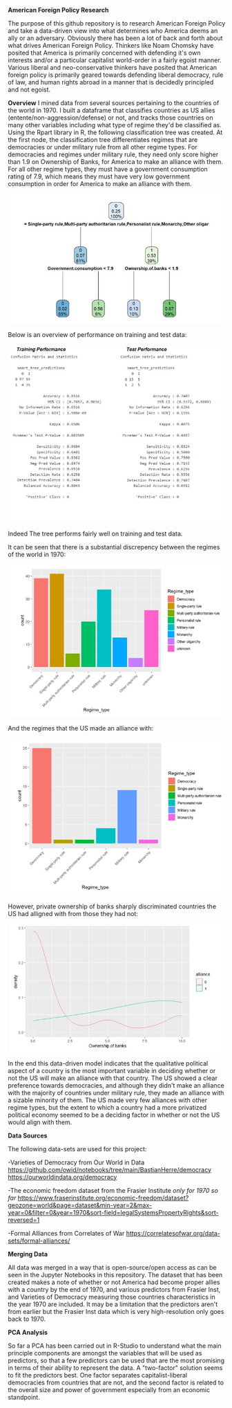 **American Foreign Policy Research**

The purpose of this github repository is to research American Foreign Policy and take a data-driven view into what determines who America deems an ally or an adversary. Obviously there has been a lot of back and forth about what drives American Foreign Policy. Thinkers like Noam Chomsky have posited that America is primarily concerned with defending it's own interests and/or a particular capitalist world-order in a fairly egoist manner. Various liberal and neo-conservative thinkers have posited that American foreign policy is primarily geared towards defending liberal democracy, rule of law, and human rights abroad in a manner that is decidedly principled and not egoist. 

**Overview**
I mined data from several sources pertaining to the countries of the world in 1970. I built a dataframe that classifies countries as US allies (entente/non-aggression/defense) or not, and tracks those countries on many other variables including what type of regime they'd be classified as. Using the Rpart library in R, the following classification tree was created. At the first node, the classification tree differentiates regimes that are democracies or under military rule from all other regime types. For democracies and regimes under military rule, they need only score higher than 1.9 on Ownership of Banks, for America to make an alliance with them. For all other regime types, they must have a government consumption rating of 7.9, which means they must have very low government consumption in order for America to make an alliance with them. 

![A decision tree for determining allies](https://github.com/tomwillcode/American_Foreign_Policy_Research/blob/research/smart_tree.jpg?raw=true)

Below is an overview of performance on training and test data:

![Decision Tree performance](https://github.com/tomwillcode/American_Foreign_Policy_Research/blob/research/smart_tree_performance.jpg?raw=true)

Indeed The tree performs fairly well on training and test data. 

It can be seen that there is a substantial discrepency between the regimes of the world in 1970:

![regimes of the world](https://github.com/tomwillcode/American_Foreign_Policy_Research/blob/research/regimes_of_world_70.jpg?raw=true)

And the regimes that the US made an alliance with:

![regimes the us made an alliance with](https://github.com/tomwillcode/American_Foreign_Policy_Research/blob/research/regime_us_allies_70.jpg?raw=true)

However, private ownership of banks sharply discriminated countries the US had alligned with from those they had not:

![Ownership of banks](https://github.com/tomwillcode/American_Foreign_Policy_Research/blob/research/bank_ownership_alliance.jpg?raw=true)

In the end this data-driven model indicates that the qualitative political aspect of a country is the most important variable in deciding whether or not the US will make an alliance with that country. The US showed a clear preference towards democracies, and although they didn't make an alliance with the majority of countries under military rule, they made an alliance with a sizable minority of them. The US made very few alliances with other regime types, but the extent to which a country had a more privatized political economy seemed to be a deciding factor in whether or not the US would align with them.  

**Data Sources**

The following data-sets are used for this project:

-Varieties of Democracy from Our World in Data
https://github.com/owid/notebooks/tree/main/BastianHerre/democracy
https://ourworldindata.org/democracy

-The economic freedom dataset from the Frasier Institute *only for 1970 so far*
https://www.fraserinstitute.org/economic-freedom/dataset?geozone=world&page=dataset&min-year=2&max-year=0&filter=0&year=1970&sort-field=legalSystemsPropertyRights&sort-reversed=1

-Formal Alliances from Correlates of War
https://correlatesofwar.org/data-sets/formal-alliances/

**Merging Data**

All data was merged in a way that is open-source/open access as can be seen in the Jupyter Notebooks in this repository. The dataset that has been created makes a note of whether or not America had become proper allies with a country by the end of 1970, and various predictors from Frasier Inst, and Varieties of Democracy measuring those countries characteristics in the year 1970 are included. It may be a limitation that the predictors aren't from earlier but the Frasier Inst data which is very high-resolution only goes back to 1970.

**PCA Analysis**

So far a PCA has been carried out in R-Studio to understand what the main principle components are amongst the variables that will be used as predictors, so that a few predictors can be used that are the most promising in terms of their ability to represent the data. A "two-factor" solution seems to fit the predictors best. One factor separates capitalist-liberal democracies from countries that are not, and the second factor is related to the overall size and power of government especially from an economic standpoint. 
